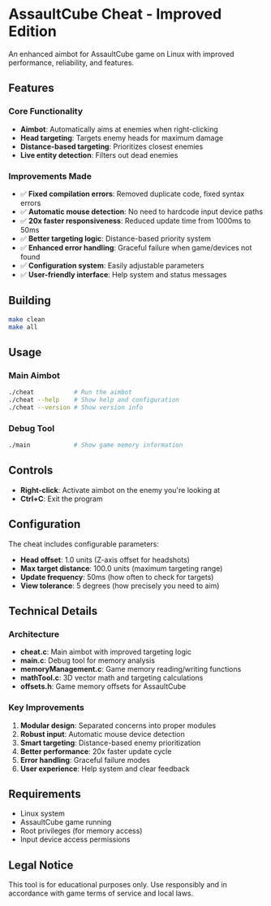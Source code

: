 # AssaultCube Cheat - Improved Edition

An enhanced aimbot for AssaultCube game on Linux with improved performance, reliability, and features.

## Features

### Core Functionality
- **Aimbot**: Automatically aims at enemies when right-clicking
- **Head targeting**: Targets enemy heads for maximum damage
- **Distance-based targeting**: Prioritizes closest enemies
- **Live entity detection**: Filters out dead enemies

### Improvements Made
- ✅ **Fixed compilation errors**: Removed duplicate code, fixed syntax errors
- ✅ **Automatic mouse detection**: No need to hardcode input device paths
- ✅ **20x faster responsiveness**: Reduced update time from 1000ms to 50ms
- ✅ **Better targeting logic**: Distance-based priority system
- ✅ **Enhanced error handling**: Graceful failure when game/devices not found
- ✅ **Configuration system**: Easily adjustable parameters
- ✅ **User-friendly interface**: Help system and status messages

## Building

```bash
make clean
make all
```

## Usage

### Main Aimbot
```bash
./cheat           # Run the aimbot
./cheat --help    # Show help and configuration
./cheat --version # Show version info
```

### Debug Tool
```bash
./main            # Show game memory information
```

## Controls

- **Right-click**: Activate aimbot on the enemy you're looking at
- **Ctrl+C**: Exit the program

## Configuration

The cheat includes configurable parameters:

- **Head offset**: 1.0 units (Z-axis offset for headshots)
- **Max target distance**: 100.0 units (maximum targeting range)
- **Update frequency**: 50ms (how often to check for targets)
- **View tolerance**: 5 degrees (how precisely you need to aim)

## Technical Details

### Architecture
- **cheat.c**: Main aimbot with improved targeting logic
- **main.c**: Debug tool for memory analysis
- **memoryManagement.c**: Game memory reading/writing functions
- **mathTool.c**: 3D vector math and targeting calculations
- **offsets.h**: Game memory offsets for AssaultCube

### Key Improvements
1. **Modular design**: Separated concerns into proper modules
2. **Robust input**: Automatic mouse device detection
3. **Smart targeting**: Distance-based enemy prioritization
4. **Better performance**: 20x faster update cycle
5. **Error handling**: Graceful failure modes
6. **User experience**: Help system and clear feedback

## Requirements

- Linux system
- AssaultCube game running
- Root privileges (for memory access)
- Input device access permissions

## Legal Notice

This tool is for educational purposes only. Use responsibly and in accordance with game terms of service and local laws.